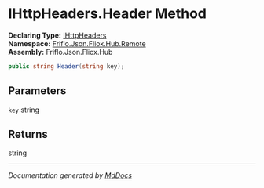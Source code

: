 ﻿<!--  
  <auto-generated>   
    The contents of this file were generated by a tool.  
    Changes to this file may be list if the file is regenerated  
  </auto-generated>   
-->

# IHttpHeaders.Header Method

**Declaring Type:** [IHttpHeaders](../index.md)  
**Namespace:** [Friflo.Json.Fliox.Hub.Remote](../../index.md)  
**Assembly:** Friflo.Json.Fliox.Hub

```csharp
public string Header(string key);
```

## Parameters

`key`  string

## Returns

string

___

*Documentation generated by [MdDocs](https://github.com/ap0llo/mddocs)*
